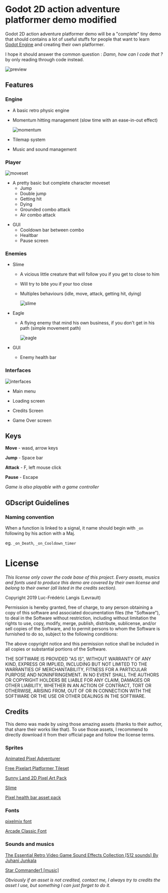 # Godot 2D action adventure platformer demo modified

Godot 2D action adventure platformer demo will be a "complete" tiny demo that should contains a lot of useful stuffs for people that want to learn [Godot Engine](https://godotengine.org/) and creating their own platformer. 

I hope it should answer the common question : _Damn, how can I code that ?_ by only reading through code instead.

![preview](./images/preview.gif)

## Features

### Engine

- A basic retro physic engine

- Momentum hitting management (slow time with an ease-in-out effect)

  ![momentum](./images/momentum.gif)

- Tilemap system

- Music and sound management

### Player

![moveset](./images/moveset.gif)

- A pretty basic but complete character moveset
  - Jump
  - Double jump
  - Getting hit
  - Dying
  - Grounded combo attack
  - Air combo attack

* GUI
  * Cooldown bar between combo
  * Healtbar
  * Pause screen

### Enemies

- Slime
  - A vicious little creature that will follow you if you get to close to him
  
  - Will try to bite you if your too close
  
  - Multiples behaviours (idle, move, attack, getting hit, dying)
  
    ![slime](./images/slime.gif)
  
- Eagle
  
  - A flying enemy that mind his own business, if you don't get in his path (simple movement path)
  
    ![eagle](./images/eagle.gif)
  
- GUI
  
  - Enemy health bar

### Interfaces

![interfaces](./images/interfaces.gif)

- Main menu

- Loading screen 

- Credits Screen

- Game Over screen

  

## Keys

**Move** - wasd, arrow keys

**Jump** - Space bar

**Attack** - F, left mouse click

**Pause** - Escape

*Game is also playable with a game controller*

## GDscript Guidelines

### Naming convention

When a function is linked to a signal, it name should begin with `_on` following by his action with a Maj.

eg. `_on_Death`, `_on_Cooldown_timer`



# License

*This license only cover the code base of this project. Every assets, musics and fonts used to produce this demo are covered by their own license and belong to their owner (all listed in the credits section).* 

Copyright 2019 Luc-Frédéric Langis (Levrault)

Permission is hereby granted, free of charge, to any person obtaining a copy of this software and associated documentation files (the "Software"), to deal in the Software without restriction, including without limitation the rights to use, copy, modify, merge, publish, distribute, sublicense, and/or sell copies of the Software, and to permit persons to whom the Software is furnished to do so, subject to the following conditions:

The above copyright notice and this permission notice shall be included in all copies or substantial portions of the Software.

THE SOFTWARE IS PROVIDED "AS IS", WITHOUT WARRANTY OF ANY KIND, EXPRESS OR IMPLIED, INCLUDING BUT NOT LIMITED TO THE WARRANTIES OF MERCHANTABILITY, FITNESS FOR A PARTICULAR PURPOSE AND NONINFRINGEMENT. IN NO EVENT SHALL THE AUTHORS OR COPYRIGHT HOLDERS BE LIABLE FOR ANY CLAIM, DAMAGES OR OTHER LIABILITY, WHETHER IN AN ACTION OF CONTRACT, TORT OR OTHERWISE, ARISING FROM, OUT OF OR IN CONNECTION WITH THE SOFTWARE OR THE USE OR OTHER DEALINGS IN THE SOFTWARE.



## Credits

This demo was made by using those amazing assets (thanks to their author, that share their works like that). To use those assets, I recommend to directly download it from their official page and follow the license terms. 



### Sprites

[Animated Pixel Adventurer](https://rvros.itch.io/animated-pixel-hero) 

[Free Pixelart Platformer Tileset](https://aamatniekss.itch.io/free-pixelart-platformer-tileset) 

[Sunny Land 2D Pixel Art Pack](https://ansimuz.itch.io/sunny-land-pixel-game-art)

[Slime](https://rvros.itch.io/pixel-art-animated-slime)

[Pixel health bar asset pack](https://adwitr.itch.io/pixel-health-bar-asset-pack) 



### Fonts

[pixelmix font](https://www.dafont.com/fr/pixelmix.font)

[Arcade Classic Font](https://www.1001fonts.com/arcadeclassic-font.html#more) 



### Sounds and musics

[The Essential Retro Video Game Sound Effects Collection [512 sounds] By Juhani Junkala](https://opengameart.org/content/512-sound-effects-8-bit-style) 

[Star Commander1 [music]](https://www.dl-sounds.com/royalty-free/star-commander1)



*Obviously if an asset is not credited, contact me, I always try to credits the asset I use, but something I can just forget to do it.*
